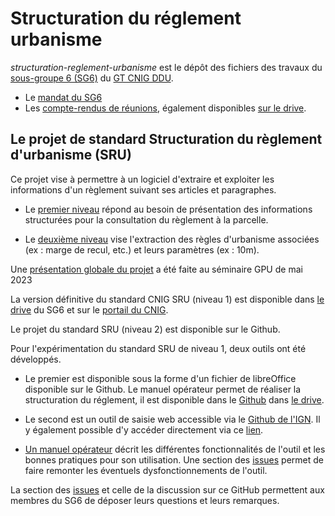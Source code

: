 # Structuration du réglement urbanisme
_structuration-reglement-urbanisme_ est le dépôt des fichiers des travaux du [sous-groupe 6 (SG6)](https://cnig.gouv.fr/structuration-des-reglements-d-urbanisme-a25890.html) du [GT CNIG DDU](https://cnig.gouv.fr/gt-ddu-a2918.html).

- Le [mandat du SG6](https://cnig.gouv.fr/IMG/documents_wordpress/2020/11/200527_Mandat-SG6-du-GT-DDU_v1.3.pdf) 
- Les [compte-rendus de réunions](https://cnig.gouv.fr/structuration-des-reglements-d-urbanisme-a25890.html), également disponibles [sur le drive](https://drive.google.com/drive/folders/1NMfohWj4VfN_0fXXWsxuO1rkzbZqr97i?usp=sharing).

## **Le projet de standard Structuration du règlement d'urbanisme (SRU)**
Ce projet vise à permettre à un logiciel d'extraire et exploiter les informations d'un règlement suivant ses articles et paragraphes.

- Le [premier niveau](https://github.com/cnigfr/structuration-reglement-urbanisme/tree/master/standard_niveau_1) répond au besoin de présentation des informations structurées pour la consultation du règlement à la parcelle.

- Le [deuxième niveau](https://github.com/cnigfr/structuration-reglement-urbanisme/tree/master/schemas/standard_niveau2) vise l'extraction des règles d'urbanisme associées (ex : marge de recul, etc.) et leurs paramètres (ex : 10m).

Une [présentation globale du projet](https://drive.google.com/file/d/1tt5zETKcVkC5FmRoV7Ln8-ucSNYx-QQx/view?usp=sharing) a été faite au séminaire GPU de mai 2023

La version définitive du standard CNIG SRU (niveau 1) est disponible dans [le drive](https://drive.google.com/drive/folders/1roIrTo9kGWws8XzGni8eHfA6vgNtArYF?usp=sharing) du SG6 et sur le [portail du CNIG](http://cnig.gouv.fr/IMG/pdf/230112_standard_cnig_sru_v2022-10.pdf).

Le projet du standard SRU (niveau 2) est disponible sur le Github. 

Pour l'expérimentation du standard SRU de niveau 1, deux outils ont été développés. 

- Le premier est disponible sous la forme d'un fichier de libreOffice disponible sur le Github. Le manuel opérateur permet de réaliser la structuration du réglement, il est disponible dans le [Github](https://github.com/cnigfr/structuration-reglement-urbanisme/tree/master/outils/Filtre_LibreOffice/Manuel%20op%C3%A9rateur) dans [le drive](https://drive.google.com/drive/folders/1roIrTo9kGWws8XzGni8eHfA6vgNtArYF?usp=sharing).

- Le second est un outil de saisie web accessible via le [Github de l'IGN](https://ignf.github.io/cnig-sg6-demo). Il y également possible d'y accéder directement via ce [lien](https://ignf.github.io/cnig-sg6-demo/examples/).
- [Un manuel opérateur](https://github.com/cnigfr/structuration-reglement-urbanisme/tree/master/standard_niveau_1/Outil_Web_%C3%A9dition_niveau_1) décrit les différentes fonctionnalités de l'outil et les bonnes pratiques pour son utilisation. Une section des [issues](https://github.com/IGNF/cnig-sg6-demo/issues) permet de faire remonter les éventuels dysfonctionnements de l'outil.
 
La section des [issues](https://github.com/cnigfr/structuration-reglement-urbanisme/issues) et celle de la discussion sur ce GitHub permettent aux membres du SG6 de déposer leurs questions et leurs remarques.



